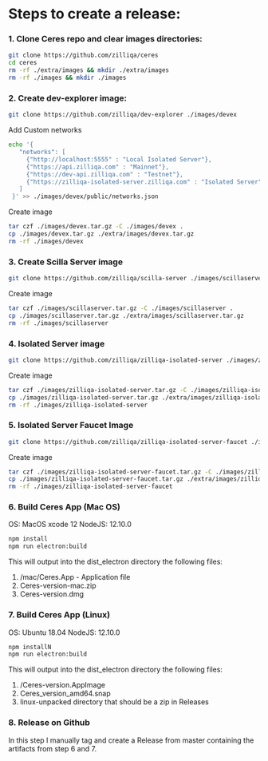 # Steps to create a release:
### 1. Clone Ceres repo and clear images directories:
```bash
git clone https://github.com/zilliqa/ceres
cd ceres
rm -rf ./extra/images && mkdir ./extra/images
rm -rf ./images && mkdir ./images
```

### 2. Create dev-explorer image:
```bash 
git clone https://github.com/zilliqa/dev-explorer ./images/devex
```

Add Custom networks
 ```bash
echo '{
    "networks": [
      {"http://localhost:5555" : "Local Isolated Server"},
      {"https://api.zilliqa.com" : "Mainnet"},
      {"https://dev-api.zilliqa.com" : "Testnet"},
      {"https://zilliqa-isolated-server.zilliqa.com" : "Isolated Server"}
    ]
  }' >> ./images/devex/public/networks.json
```

Create image
```bash
tar czf ./images/devex.tar.gz -C ./images/devex . 
cp ./images/devex.tar.gz ./extra/images/devex.tar.gz 
rm -rf ./images/devex
```

### 3. Create Scilla Server image
```bash 
git clone https://github.com/zilliqa/scilla-server ./images/scillaserver
```

Create image
```bash
tar czf ./images/scillaserver.tar.gz -C ./images/scillaserver . 
cp ./images/scillaserver.tar.gz ./extra/images/scillaserver.tar.gz 
rm -rf ./images/scillaserver
```

### 4. Isolated Server image
```bash 
git clone https://github.com/zilliqa/zilliqa-isolated-server ./images/zilliqa-isolated-server
```

Create image
```bash
tar czf ./images/zilliqa-isolated-server.tar.gz -C ./images/zilliqa-isolated-server . 
cp ./images/zilliqa-isolated-server.tar.gz ./extra/images/zilliqa-isolated-server.tar.gz 
rm -rf ./images/zilliqa-isolated-server
```

### 5. Isolated Server Faucet Image
```bash 
git clone https://github.com/zilliqa/zilliqa-isolated-server-faucet ./images/zilliqa-isolated-server-faucet
```
Create image
```bash
tar czf ./images/zilliqa-isolated-server-faucet.tar.gz -C ./images/zilliqa-isolated-server-faucet . 
cp ./images/zilliqa-isolated-server-faucet.tar.gz ./extra/images/zilliqa-isolated-server-faucet.tar.gz 
rm -rf ./images/zilliqa-isolated-server-faucet
```

### 6. Build Ceres App (Mac OS)
OS: MacOS xcode 12
NodeJS: 12.10.0
```bash
npm install
npm run electron:build
```

This will output into the dist_electron directory the following files:
1. /mac/Ceres.App - Application file
2. Ceres-version-mac.zip
3. Ceres-version.dmg


### 7. Build Ceres App (Linux)
OS: Ubuntu 18.04
NodeJS: 12.10.0
```bash
npm installN
npm run electron:build
```

This will output into the dist_electron directory the following files:
1. /Ceres-version.AppImage
2. Ceres_version_amd64.snap
3. linux-unpacked directory that should be a zip in Releases

### 8. Release on Github
In this step I manually tag and create a Release from master containing the artifacts from step 6 and 7.